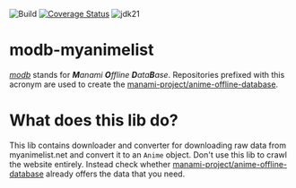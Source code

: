 ![Build](https://github.com/manami-project/modb-myanimelist/actions/workflows/build.yml/badge.svg) [![Coverage Status](https://coveralls.io/repos/github/manami-project/modb-myanimelist/badge.svg)](https://coveralls.io/github/manami-project/modb-myanimelist) ![jdk21](https://img.shields.io/badge/jdk-21-informational)
# modb-myanimelist
_[modb](https://github.com/manami-project?tab=repositories&q=modb&type=source)_ stands for _**M**anami **O**ffline **D**ata**B**ase_. Repositories prefixed with this acronym are used to create the [manami-project/anime-offline-database](https://github.com/manami-project/anime-offline-database).

# What does this lib do?
This lib contains downloader and converter for downloading raw data from myanimelist.net and convert it to an `Anime` object.
Don't use this lib to crawl the website entirely. Instead check whether [manami-project/anime-offline-database](https://github.com/manami-project/anime-offline-database) already offers the data that you need.